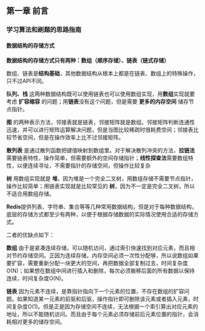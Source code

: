 ## 第一章 前言

### 学习算法和刷题的思路指南

#### 数据结构的存储方式

**数据结构的存储方式只有两种：数组（顺序存储）、链表（链式存储）**

数组、链表是**结构基础**，其他数据结构从根本上都是在链表、数组上的特殊操作，只不过API不同。

**队列、栈** 这两种数据结构既可以使用链表也可以使用数组实现，用**数组**实现就要考虑 **扩容缩容** 的问题；用**链表**没有这个问题，但是需要 **更多的内存空间** 储存节点指针。

**图** 的两种表示方法，邻接表就是链表，邻接矩阵就是数组。邻接矩阵判断连通性迅速，并可以进行矩阵运算解决问题，但是当图比较稀疏时很耗费空间；邻接表比较节省空间，但是在操作效率上比不过邻接矩阵。

**散列表** 是通过散列函数把键值映射到数组里。对于解决散列冲突的方法，**拉链法**需要链表特性，操作简单，但需要额外的空间存储指针；**线性探查法**需要数组特性，以便连续寻址，不需要指针的存储空间，但操作比较复杂

**树** 用数组实现就是 **堆**，因为堆是一个完全二叉树，用数组存储不需要节点指针，操作比较简单；用链表实现就是比较常见的 **树**，因为不一定是完全二叉树，所以不适合用数组存储。

**Redis**提供列表、字符串、集合等等几种常用数据结构，但是对于每种数据结构，底层的存储方式都至少有两种，以便于根据存储数据的实际情况使用合适的存储方式。

二者的优缺点如下：

**数组** 由于是紧凑连续存储，可以随机访问，通过索引快速找到对应元素，而且相对节约存储空间。正因为连续存储，内存空间必须一次性分配够，所以说数组如果要扩容，需要重新分配一块更大的空间，再把数据全部复制过去，时间复杂度O(N)；如果想在数组中间进行插入和删除，每次必须搬移后面的所有数据以保持连续，时间复杂度O(N)。

**链表** 因为元素不连续，是靠指针指向下一个元素的位置，不存在数组的扩容问题。如果知道某一元素的前驱和后驱，操作指针即可删除该元素或者插入元素，时间复杂度O(1)。但是正是因为存储空间不连续，无法根据一个索引算出对应元素的地址，所以不能随机访问。而且由于每个元素必须存储前后元素位置的指针，会消耗相对更多的储存空间。